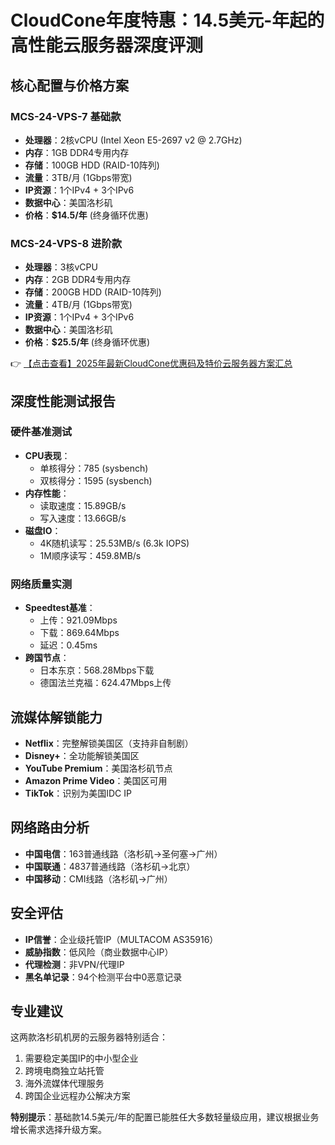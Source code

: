 # CloudCone年度特惠：14.5美元-年起的高性能云服务器深度评测

## 核心配置与价格方案

### MCS-24-VPS-7 基础款
- **处理器**：2核vCPU (Intel Xeon E5-2697 v2 @ 2.7GHz)
- **内存**：1GB DDR4专用内存
- **存储**：100GB HDD (RAID-10阵列)
- **流量**：3TB/月 (1Gbps带宽)
- **IP资源**：1个IPv4 + 3个IPv6
- **数据中心**：美国洛杉矶
- **价格**：**$14.5/年** (终身循环优惠)

### MCS-24-VPS-8 进阶款
- **处理器**：3核vCPU
- **内存**：2GB DDR4专用内存
- **存储**：200GB HDD (RAID-10阵列)
- **流量**：4TB/月 (1Gbps带宽)
- **IP资源**：1个IPv4 + 3个IPv6
- **数据中心**：美国洛杉矶
- **价格**：**$25.5/年** (终身循环优惠)

👉 [【点击查看】2025年最新CloudCone优惠码及特价云服务器方案汇总](https://bit.ly/Cloudcone)

## 深度性能测试报告

### 硬件基准测试
- **CPU表现**：
  - 单核得分：785 (sysbench)
  - 双核得分：1595 (sysbench)
- **内存性能**：
  - 读取速度：15.89GB/s
  - 写入速度：13.66GB/s
- **磁盘IO**：
  - 4K随机读写：25.53MB/s (6.3k IOPS)
  - 1M顺序读写：459.8MB/s

### 网络质量实测
- **Speedtest基准**：
  - 上传：921.09Mbps
  - 下载：869.64Mbps
  - 延迟：0.45ms
- **跨国节点**：
  - 日本东京：568.28Mbps下载
  - 德国法兰克福：624.47Mbps上传

## 流媒体解锁能力
- **Netflix**：完整解锁美国区（支持非自制剧）
- **Disney+**：全功能解锁美国区
- **YouTube Premium**：美国洛杉矶节点
- **Amazon Prime Video**：美国区可用
- **TikTok**：识别为美国IDC IP

## 网络路由分析
- **中国电信**：163普通线路（洛杉矶→圣何塞→广州）
- **中国联通**：4837普通线路（洛杉矶→北京）
- **中国移动**：CMI线路（洛杉矶→广州）

## 安全评估
- **IP信誉**：企业级托管IP（MULTACOM AS35916）
- **威胁指数**：低风险（商业数据中心IP）
- **代理检测**：非VPN/代理IP
- **黑名单记录**：94个检测平台中0恶意记录

## 专业建议
这两款洛杉矶机房的云服务器特别适合：
1. 需要稳定美国IP的中小型企业
2. 跨境电商独立站托管
3. 海外流媒体代理服务
4. 跨国企业远程办公解决方案

**特别提示**：基础款14.5美元/年的配置已能胜任大多数轻量级应用，建议根据业务增长需求选择升级方案。